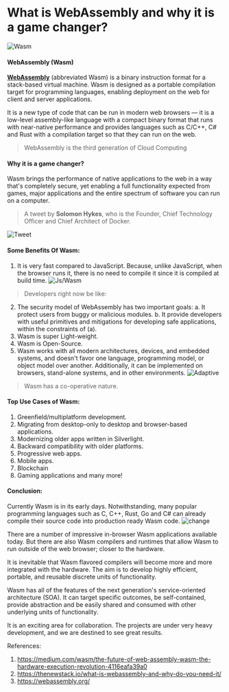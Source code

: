 # What is WebAssembly and why it is a game changer? 


![Wasm](https://www.wasm.builders/remoteimages/uploads/articles/jva36an2taafu57xvsfs.png)

#### WebAssembly (Wasm)
[**WebAssembly**](https://webassembly.org/) (abbreviated Wasm) is a binary instruction format for a stack-based virtual machine. Wasm is designed as a portable compilation target for programming languages, enabling deployment on the web for client and server applications.

It is a new type of code that can be run in modern web browsers — it is a low-level assembly-like language with a compact binary format that runs with near-native performance and provides languages such as C/C++, C# and Rust with a compilation target so that they can run on the web.

> WebAssembly is the third generation of Cloud Computing

#### Why it is a game changer?
Wasm brings the performance of native applications to the web in a way that's completely secure, yet enabling a full functionality expected from games, major applications and the entire spectrum of software you can run on a computer.

> A tweet by **Solomon Hykes**, who is the Founder, Chief Technology Officer and Chief Architect of Docker.

![Tweet](https://www.wasm.builders/remoteimages/uploads/articles/6zbohxngg1b6ibaxnpcm.png)

#### Some Benefits Of Wasm:
1. It is very fast compared to JavaScript. Because, unlike JavaScript, when the browser runs it, there is no need to compile it since it is compiled at build time.
![Js/Wasm](https://www.wasm.builders/remoteimages/uploads/articles/gvqhmhagtbnvoi9i0xk3.jpeg)
> Developers right now be like: 

2. The security model of WebAssembly has two important goals:
a. It protect users from buggy or malicious modules.
b. It provide developers with useful primitives and mitigations for developing safe applications, within the constraints of (a).
3. Wasm is super Light-weight.
4. Wasm is Open-Source.
5. Wasm works with all modern architectures, devices, and embedded systems, and doesn't favor one language, programming model, or object model over another. Additionally, it can be implemented on browsers, stand-alone systems, and in other environments.
![Adaptive](https://www.wasm.builders/remoteimages/uploads/articles/y4genwxa4xq8tfc9yqz3.jpg)
> Wasm has a co-operative nature.


#### Top Use Cases of Wasm:

1. Greenfield/multiplatform development.
2. Migrating from desktop-only to desktop and browser-based applications.
3. Modernizing older apps written in Silverlight.
4. Backward compatibility with older platforms.
5. Progressive web apps.
6. Mobile apps.
7. Blockchain
8. Gaming applications 
and many more!


#### Conclusion:
Currently Wasm is in its early days. Notwithstanding, many popular programming languages such as C, C++, Rust, Go and C# can already compile their source code into production ready Wasm code.
![change](https://www.wasm.builders/remoteimages/uploads/articles/rckoo5owe6gp0qnhozx4.jpg)

There are a number of impressive in-browser Wasm applications available today. But there are also Wasm compilers and runtimes that allow Wasm to run outside of the web browser; closer to the hardware.

It is inevitable that Wasm flavored compilers will become more and more integrated with the hardware. The aim is to develop highly efficient, portable, and reusable discrete units of functionality.

Wasm has all of the features of the next generation's service-oriented architecture (SOA). It can target specific outcomes, be self-contained, provide abstraction and be easily shared and consumed with other underlying units of functionality.

It is an exciting area for collaboration. The projects are under very heavy development, and we are destined to see great results.

References:
1. https://medium.com/wasm/the-future-of-web-assembly-wasm-the-hardware-execution-revolution-4116eafa39a0
2. https://thenewstack.io/what-is-webassembly-and-why-do-you-need-it/
3. https://webassembly.org/
